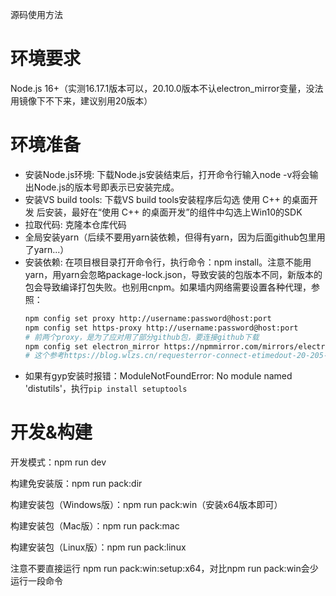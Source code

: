 源码使用方法

# 环境要求
Node.js 16+（实测16.17.1版本可以，20.10.0版本不认electron_mirror变量，没法用镜像下不下来，建议别用20版本）

# 环境准备

- 安装Node.js环境: 下载Node.js安装结束后，打开命令行输入node -v将会输出Node.js的版本号即表示已安装完成。
- 安装VS build tools: 下载VS build tools安装程序后勾选 使用 C++ 的桌面开发 后安装，最好在“使用 C++ 的桌面开发”的组件中勾选上Win10的SDK
- 拉取代码: 克隆本仓库代码
- 全局安装yarn（后续不要用yarn装依赖，但得有yarn，因为后面github包里用了yarn...）
- 安装依赖: 在项目根目录打开命令行，执行命令：npm install。注意不能用yarn，用yarn会忽略package-lock.json，导致安装的包版本不同，新版本的包会导致编译打包失败。也别用cnpm。如果墙内网络需要设置各种代理，参照：
   ```bash
   npm config set proxy http://username:password@host:port
   npm config set https-proxy http://username:password@host:port
   # 前两个proxy，是为了应对用了部分github包，要连接github下载
   npm config set electron_mirror https://npmmirror.com/mirrors/electron/
   # 这个参考https://blog.wlzs.cn/requesterror-connect-etimedout-20-205-243-166443/，要访问github下载Electron二进制文件）
   ```
- 如果有gyp安装时报错：ModuleNotFoundError: No module named 'distutils'，执行`pip install setuptools`

# 开发&构建

开发模式：npm run dev

构建免安装版：npm run pack:dir

构建安装包（Windows版）：npm run pack:win（安装x64版本即可）

构建安装包（Mac版）：npm run pack:mac

构建安装包（Linux版）：npm run pack:linux

注意不要直接运行 npm run pack:win:setup:x64，对比npm run pack:win会少运行一段命令